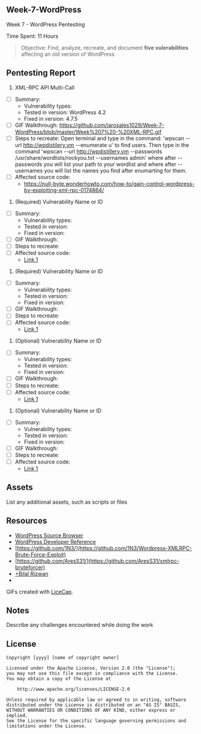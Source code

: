 ## Week-7-WordPress
Week 7 - WordPress Pentesting

Time Spent: 11 Hours

>Objective: Find, analyze, recreate, and document **five vulerabilities** affecting an old version of WordPress

## Pentesting Report

1. XML-RPC API Multi-Call 
  - [ ] Summary: 
    - Vulnerability types:
    - Tested in version: WordPress 4.2
    - Fixed in version: 4.7.5
  - [ ] GIF Walkthrough: https://github.com/jarosales1029/Week-7-WordPress/blob/master/Week%207%20-%20XML-RPC.gif
  - [ ] Steps to recreate: Open terminal and type in the command: 'wpscan --url http://wpdistilery.vm --enumerate u' to find users.  Then type in the command 'wpscan --url http://wpdistillery.vm --passwords /usr/share/wordlists/rockyou.txt --usernames admin' where after --passwords you will list your path to your wordlist and where after --usernames you will list the names you find after enumarting for them.
  - [ ] Affected source code:
    - https://null-byte.wonderhowto.com/how-to/gain-control-wordpress-by-exploiting-xml-rpc-0174864/
1. (Required) Vulnerability Name or ID
  - [ ] Summary: 
    - Vulnerability types:
    - Tested in version:
    - Fixed in version: 
  - [ ] GIF Walkthrough: 
  - [ ] Steps to recreate: 
  - [ ] Affected source code:
    - [Link 1](https://core.trac.wordpress.org/browser/tags/version/src/source_file.php)
1. (Required) Vulnerability Name or ID
  - [ ] Summary: 
    - Vulnerability types:
    - Tested in version:
    - Fixed in version: 
  - [ ] GIF Walkthrough: 
  - [ ] Steps to recreate: 
  - [ ] Affected source code:
    - [Link 1](https://core.trac.wordpress.org/browser/tags/version/src/source_file.php)
1. (Optional) Vulnerability Name or ID
  - [ ] Summary: 
    - Vulnerability types:
    - Tested in version:
    - Fixed in version: 
  - [ ] GIF Walkthrough: 
  - [ ] Steps to recreate: 
  - [ ] Affected source code:
    - [Link 1](https://core.trac.wordpress.org/browser/tags/version/src/source_file.php)
1. (Optional) Vulnerability Name or ID
  - [ ] Summary: 
    - Vulnerability types:
    - Tested in version:
    - Fixed in version: 
  - [ ] GIF Walkthrough: 
  - [ ] Steps to recreate: 
  - [ ] Affected source code:
    - [Link 1](https://core.trac.wordpress.org/browser/tags/version/src/source_file.php) 

## Assets

List any additional assets, such as scripts or files

## Resources

- [WordPress Source Browser](https://core.trac.wordpress.org/browser/)
- [WordPress Developer Reference](https://developer.wordpress.org/reference/)
- [https://github.com/1N3/](https://github.com/1N3/Wordpress-XMLRPC-Brute-Force-Exploit)
- [https://github.com/AresS31/](https://github.com/AresS31/xmlrpc-bruteforcer)
- [+Bilal Rizwan](https://medium.com/@the.bilal.rizwan/wordpress-xmlrpc-php-common-vulnerabilites-how-to-exploit-them-d8d3c8600b32)
-

GIFs created with [LiceCap](http://www.cockos.com/licecap/).

## Notes

Describe any challenges encountered while doing the work

## License

    Copyright [yyyy] [name of copyright owner]

    Licensed under the Apache License, Version 2.0 (the "License");
    you may not use this file except in compliance with the License.
    You may obtain a copy of the License at

        http://www.apache.org/licenses/LICENSE-2.0

    Unless required by applicable law or agreed to in writing, software
    distributed under the License is distributed on an "AS IS" BASIS,
    WITHOUT WARRANTIES OR CONDITIONS OF ANY KIND, either express or implied.
    See the License for the specific language governing permissions and
    limitations under the License.
